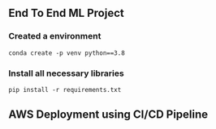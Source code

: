 ## End To End ML Project

### Created a environment
```
conda create -p venv python==3.8
```
### Install all necessary libraries
```
pip install -r requirements.txt
```

## AWS Deployment using CI/CD Pipeline
